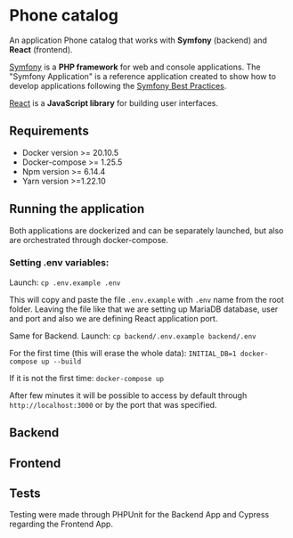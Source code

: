 Phone catalog
========================
An application Phone catalog that works with **Symfony** (backend) and **React** (frontend).

[Symfony][1] is a **PHP framework** for web and console applications.
The "Symfony Application" is a reference application created to show how
to develop applications following the [Symfony Best Practices][3].


[React][2] is a **JavaScript library** for building user interfaces.

## Requirements

* Docker version >= 20.10.5
* Docker-compose >= 1.25.5
* Npm version >= 6.14.4
* Yarn version >=1.22.10

## Running the application
Both applications are dockerized and can be separately launched, but also are orchestrated through docker-compose.

### Setting .env variables:

Launch:  `cp .env.example .env`

This will copy and paste the file `.env.example` with `.env` name from the root folder. Leaving the file like that we are setting up MariaDB database, user and port and also we are defining React application port.

Same for Backend.
Launch: `cp backend/.env.example backend/.env`

For the first time (this will erase the whole data):
```INITIAL_DB=1 docker-compose up --build```

If it is not the first time:
```docker-compose up```

After few minutes it will be possible to access by default through `http://localhost:3000` or by the port that was specified. 

## Backend

## Frontend

## Tests
Testing were made through PHPUnit for the Backend App and Cypress regarding the Frontend App.


[1]: https://symfony.com
[2]: https://reactjs.org/
[3]: https://symfony.com/doc/current/best_practices.html